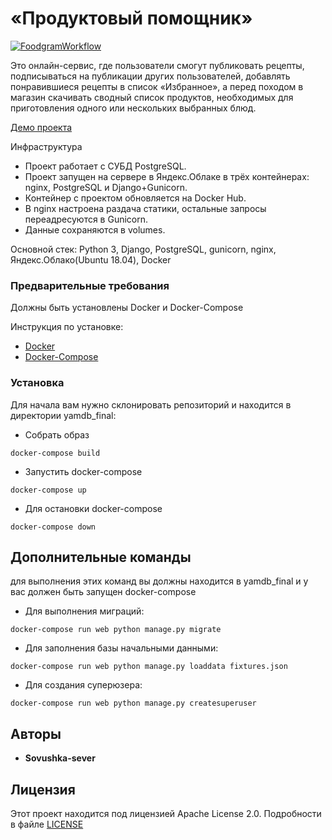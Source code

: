 # «Продуктовый помощник»
[![FoodgramWorkflow](https://github.com/Sovushka-sever/foodgram-project/actions/workflows/foodgram_workflow.yaml/badge.svg)](https://github.com/Sovushka-sever/foodgram-project/actions/workflows/foodgram_workflow.yaml)

Это онлайн-сервис, где пользователи смогут публиковать рецепты, подписываться на публикации других пользователей, добавлять понравившиеся рецепты в список «Избранное», а перед походом в магазин скачивать сводный список продуктов, необходимых для приготовления одного или нескольких выбранных блюд.

[Демо проекта](https://foodgram-sv.cf/)

Инфраструктура

- Проект работает с СУБД PostgreSQL.
- Проект запущен на сервере в Яндекс.Облаке в трёх контейнерах: nginx, PostgreSQL и Django+Gunicorn.
- Контейнер с проектом обновляется на Docker Hub.
- В nginx настроена раздача статики, остальные запросы переадресуются в Gunicorn.
- Данные сохраняются в volumes.

Основной стек: Python 3, Django, PostgreSQL, gunicorn, nginx, Яндекс.Облако(Ubuntu 18.04), Docker

### Предварительные требования
Должны быть установлены Docker и Docker-Compose

Инструкция по установке: 
- [Docker](https://docs.docker.com/get-docker/)
- [Docker-Compose](https://docs.docker.com/compose/install/)

### Установка
Для начала вам нужно склонировать репозиторий и находится в директории yamdb_final:
- Собрать образ
```
docker-compose build
```
- Запустить docker-compose
```
docker-compose up
```
- Для остановки docker-compose
```
docker-compose down

```
## Дополнительные команды
для выполнения этих команд вы должны находится в yamdb_final 
и у вас должен быть запущен docker-compose
- Для выполнения миграций:
```
docker-compose run web python manage.py migrate
```
- Для заполнения базы начальными данными:
```
docker-compose run web python manage.py loaddata fixtures.json
```
- Для создания суперюзера:
```
docker-compose run web python manage.py createsuperuser
```
## Авторы
* **Sovushka-sever** 

## Лицензия
Этот проект находится под лицензией Apache License 2.0. Подробности в файле  [LICENSE](https://github.com/Sovushka-sever/foodgram-project/blob/master/LICENSE)
